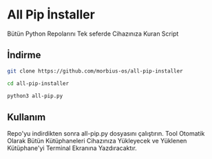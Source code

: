 # All Pip İnstaller

Bütün Python Repolarını Tek seferde Cihazınıza Kuran Script

## İndirme

```bash
git clone https://github.com/morbius-os/all-pip-installer

cd all-pip-installer

python3 all-pip.py 
```

## Kullanım

Repo'yu indirdikten sonra all-pip.py dosyasını çalıştırın. Tool Otomatik Olarak Bütün Kütüphaneleri Cihazınıza Yükleyecek ve Yüklenen Kütüphane'yi Terminal Ekranına Yazdıracaktır.
